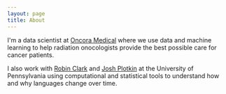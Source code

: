 ```yaml
---
layout: page
title: About
---
```



I'm a data scientist at [Oncora Medical](https://oncoramedical.com/) where we use data and machine learning to
 help radiation onocologists provide the best possible care for cancer patients.

I also work with [Robin Clark](http://www.ling.upenn.edu/~rclark/Site/Welcome.html)
 and [Josh Plotkin](http://mathbio.sas.upenn.edu/) at the University of Pennsylvania
using computational and statistical tools to understand how and why languages  change over time.  



